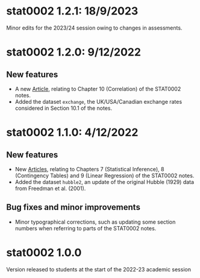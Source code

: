 # stat0002 1.2.1: 18/9/2023

Minor edits for the 2023/24 session owing to changes in assessments.

# stat0002 1.2.0: 9/12/2022

## New features

* A new [Article](https://paulnorthrop.github.io/stat0002/articles/), relating to Chapter 10 (Correlation) of the STAT0002 notes.
* Added the dataset `exchange`, the UK/USA/Canadian exchange rates considered in Section 10.1 of the notes.

# stat0002 1.1.0: 4/12/2022

## New features

* New [Articles](https://paulnorthrop.github.io/stat0002/articles/), relating to Chapters 7 (Statistical Inference), 8 (Contingency Tables) and 9 (Linear Regression) of the STAT0002 notes.
* Added the dataset `hubble2`, an update of the original Hubble (1929) data from Freedman et al. (2001).

## Bug fixes and minor improvements

* Minor typographical corrections, such as updating some section numbers when referring to parts of the STAT0002 notes. 

# stat0002 1.0.0

Version released to students at the start of the 2022-23 academic session
